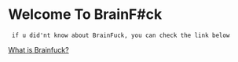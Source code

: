 # Welcome To BrainF#ck

``` if u did'nt know about BrainFuck, you can check the link below```

[What is Brainfuck?](https://en.wikipedia.org/wiki/Brainfuck)
